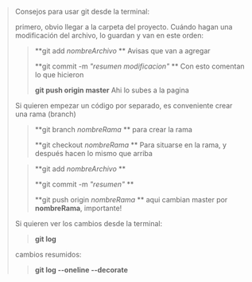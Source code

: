 >Consejos para usar git desde la terminal:
>
>primero, obvio llegar a la carpeta del proyecto.
>Cuándo hagan una modificación del archivo, lo guardan y van en este orden:
>>
>>**git add *nombreArchivo* ** Avisas que van a agregar
>>
>>**git commit -m *"resumen modificacion"* ** Con esto comentan lo que hicieron
>>
>>**git push origin master** Ahi lo subes a la pagina
>
>Si quieren empezar un código por separado, es conveniente crear una rama (branch)
>
>>**git branch *nombreRama* ** para crear la rama
>>
>>**git checkout *nombreRama* ** Para situarse en la rama, y después hacen lo mismo que arriba
>
>>**git add *nombreArchivo* **
>>
>>**git commit -m *"resumen"* **
>>
>>**git push origin *nombreRama* ** aqui cambian master por **nombreRama**, importante!
>
>
>
>Si quieren ver los cambios desde la terminal:
>>**git log**
>
>cambios resumidos:
>>**git log --oneline --decorate**
